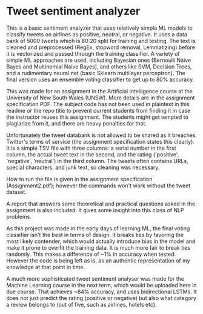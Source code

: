 # Tweet sentiment analyzer
This is a basic sentiment analyzer that uses relatively simple ML models to classify tweets on airlines as positive, neutral, or negative. It uses a data bank of 5000 tweets which is 80:20 split for training and testing. The text is cleaned and preprocessed (RegEx, stopword removal, Lemmatizing) before it is vectorized and passed through the training classifier. A variety of simple ML approaches are used, including Bayesian ones (Bernoulli Naive Bayes and Multinomial Naive Bayes), and others like SVM, Decision Trees, and a rudimentary neural net (basic Sklearn multilayer perceptron). The final version uses an ensemble voting classifier to get up to 80% accuracy.

This was made for an assignment in the Artificial Intelligence course at the University of New South Wales (UNSW). More details are in the assignment specification PDF. The subject code has not been used in plaintext in this readme or the repo title to prevent current students from finding it in case the instructor reuses this assignment. The students might get tempted to plagiarize from it, and there are heavy penalties for that.

Unfortunately the tweet databank is not allowed to be shared as it breaches Twitter's terms of service (the assignment specification states this clearly). It is a simple TSV file with three columns: a serial number in the first column, the actual tweet text in the second, and the rating ('positive', 'negative', 'neutral') in the third column. The tweets often contains URLs, special characters, and junk text, so cleaning was necessary.

How to run the file is given in the assignment specification (Assignment2.pdf); however the commands won't work without the tweet dataset.

A report that answers some theoretical and practical questions asked in the assignment is also included. It gives some insight into this class of NLP problems.

As this project was made in the early days of learning ML, the final voting classifier isn't the best in terms of design. It breaks ties by favoring the most likely contender, which would actually introduce bias in the model and make it prone to overfit the training data. It is much more fair to break ties randomly. This makes a difference of ~1% in accuracy when tested. However the code is being left as is, as an authentic representation of my knowledge at that point in time.

A much more sophisticated tweet sentiment analyser was made for the Machine Learning course in the next term, which would be uploaded here in due course. That achieves ~84% accuracy, and uses bidirectional LSTMs. It does not just predict the rating (positive or negative) but also what category a review belongs to (out of five, such as airlines, hotels etc).
